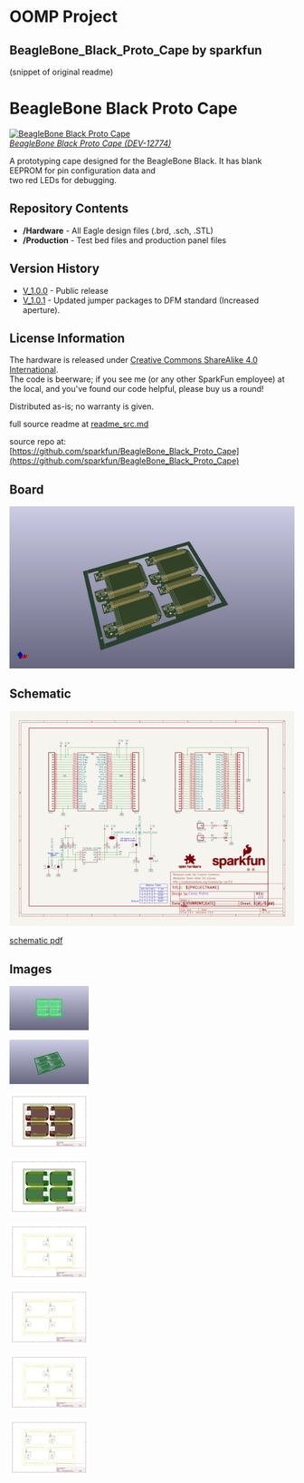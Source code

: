 # OOMP Project  
## BeagleBone_Black_Proto_Cape  by sparkfun  
  
(snippet of original readme)  
  
BeagleBone Black Proto Cape  
===========================  
  
[![BeagleBone Black Proto Cape](https://cdn.sparkfun.com//assets/parts/9/5/5/9/12774-02.jpg)  
*BeagleBone Black Proto Cape (DEV-12774)*](https://www.sparkfun.com/products/12774)  
   
 A prototyping cape designed for the BeagleBone Black. It has blank EEPROM for pin configuration data and  
 two red LEDs for debugging.   
  
Repository Contents  
-------------------  
* **/Hardware** - All Eagle design files (.brd, .sch, .STL)  
* **/Production** - Test bed files and production panel files  
  
Version History  
---------------  
* [V_1.0.0](https://github.com/sparkfun/BeagleBone_Black_Proto_Cape/tree/V_1.0.0) - Public release  
* [V_1.0.1](https://github.com/sparkfun/BeagleBone_Black_Proto_Cape/tree/V_1.0.1) - Updated jumper packages to DFM standard (Increased aperture).  
  
License Information  
-------------------  
The hardware is released under [Creative Commons ShareAlike 4.0 International](https://creativecommons.org/licenses/by-sa/4.0/).  
The code is beerware; if you see me (or any other SparkFun employee) at the local, and you've found our code helpful, please buy us a round!  
  
Distributed as-is; no warranty is given.  
  
  full source readme at [readme_src.md](readme_src.md)  
  
source repo at: [https://github.com/sparkfun/BeagleBone_Black_Proto_Cape](https://github.com/sparkfun/BeagleBone_Black_Proto_Cape)  
## Board  
  
[![working_3d.png](working_3d_600.png)](working_3d.png)  
## Schematic  
  
[![working_schematic.png](working_schematic_600.png)](working_schematic.png)  
  
[schematic pdf](working_schematic.pdf)  
## Images  
  
[![working_3D_bottom.png](working_3D_bottom_140.png)](working_3D_bottom.png)  
  
[![working_3D_top.png](working_3D_top_140.png)](working_3D_top.png)  
  
[![working_assembly_page_01.png](working_assembly_page_01_140.png)](working_assembly_page_01.png)  
  
[![working_assembly_page_02.png](working_assembly_page_02_140.png)](working_assembly_page_02.png)  
  
[![working_assembly_page_03.png](working_assembly_page_03_140.png)](working_assembly_page_03.png)  
  
[![working_assembly_page_04.png](working_assembly_page_04_140.png)](working_assembly_page_04.png)  
  
[![working_assembly_page_05.png](working_assembly_page_05_140.png)](working_assembly_page_05.png)  
  
[![working_assembly_page_06.png](working_assembly_page_06_140.png)](working_assembly_page_06.png)  
